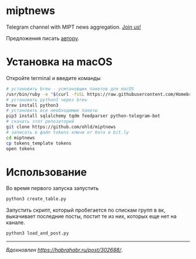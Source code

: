 # miptnews
Telegram channel with MIPT news aggregation. [Join us!](telegram.me/miptnews)

Предложения писать [автору](telegram.me/okhlopkov).

# Установка на macOS
 
Откройте terminal и введите команды 

```bash
# установить brew - усмтановщик пакетов для macOS
/usr/bin/ruby -e "$(curl -fsSL https://raw.githubusercontent.com/Homebrew/install/master/install)"
# установить python3 через brew 
brew install python3
# установить все необходимые пакеты
pip3 install sqlalchemy tqdm feedparser python-telegram-bot
# скачать этот репозиторий
git clone https://github.com/ohld/miptnews
# записать в файл tokens ключи от бота и bit.ly
cd miptnews
cp tokens_template tokens
open tokens
```

# Использование

Во время первого запуска запустить

``` bash
python3 create_table.py
```

Запустить скрипт, который пробегается по спискам групп в вк, выкачивает последние посты, постит те из них, которых еще нет на канале.

``` bash
python3 load_and_post.py
```

___
_Вдохновлен https://habrahabr.ru/post/302688/_.
